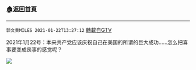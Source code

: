 ﻿###  [:house:返回首頁](https://github.com/ourhimalayas/txt)
---

`郭文贵MILES 2021-01-22T13:27:12` [轉載自GTV](https://gtv.org/web/#/UserInfo/5e596957357cc612d35a8044)

 2021年1月22号：本来共产党应该庆祝自己在美国的所谓的巨大成功……怎么把喜事要变成丧事的感觉呢？

![](https://filegroup.gtv.org/cdn-cgi/image/width=600/https://filegroup.gtv.org/group5/web/20210122/13/27/0/49474bcd4b47f729bd33236af8fb3cb0.jpg)
